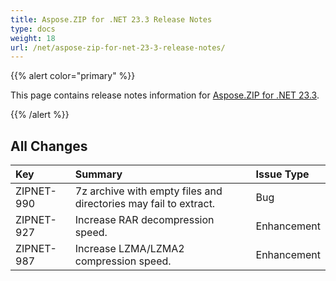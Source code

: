 ```yaml
---
title: Aspose.ZIP for .NET 23.3 Release Notes
type: docs
weight: 18
url: /net/aspose-zip-for-net-23-3-release-notes/
---
```


{{% alert color="primary" %}} 

This page contains release notes information for [Aspose.ZIP for .NET 23.3](https://releases.aspose.com/zip/net/new-releases/aspose.zip-for-.net-23.3/).

{{% /alert %}} 


## **All Changes**

|**Key**|**Summary**|**Issue Type**|
| :- | :- | :- |
|ZIPNET-990|7z archive with empty files and directories may fail to extract.|Bug|
|ZIPNET-927|Increase RAR decompression speed.|Enhancement|
|ZIPNET-987|Increase LZMA/LZMA2 compression speed.|Enhancement|

